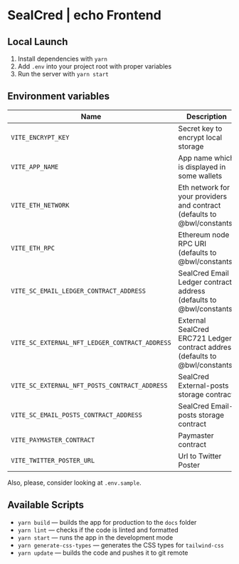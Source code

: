 # SealCred | echo Frontend

## Local Launch

1. Install dependencies with `yarn`
2. Add `.env` into your project root with proper variables
3. Run the server with `yarn start`

## Environment variables

| Name                                           | Description                                                                   |
| ---------------------------------------------- | ----------------------------------------------------------------------------- |
| `VITE_ENCRYPT_KEY`                             | Secret key to encrypt local storage                                           |
| `VITE_APP_NAME`                                | App name which is displayed in some wallets                                   |
| `VITE_ETH_NETWORK`                             | Eth network for your providers and contract (defaults to @bwl/constants)      |
| `VITE_ETH_RPC`                                 | Ethereum node RPC URI (defaults to @bwl/constants)                            |
| `VITE_SC_EMAIL_LEDGER_CONTRACT_ADDRESS`        | SealCred Email Ledger contract address (defaults to @bwl/constants)           |
| `VITE_SC_EXTERNAL_NFT_LEDGER_CONTRACT_ADDRESS` | External SealCred ERC721 Ledger contract address (defaults to @bwl/constants) |
| `VITE_SC_EXTERNAL_NFT_POSTS_CONTRACT_ADDRESS`  | SealCred External-posts storage contract                                      |
| `VITE_SC_EMAIL_POSTS_CONTRACT_ADDRESS`         | SealCred Email-posts storage contract                                         |
| `VITE_PAYMASTER_CONTRACT`                      | Paymaster contract                                                            |
| `VITE_TWITTER_POSTER_URL`                      | Url to Twitter Poster                                                         |

Also, please, consider looking at `.env.sample`.

## Available Scripts

- `yarn build` — builds the app for production to the `docs` folder
- `yarn lint` — checks if the code is linted and formatted
- `yarn start` — runs the app in the development mode
- `yarn generate-css-types` — generates the CSS types for `tailwind-css`
- `yarn update` — builds the code and pushes it to git remote
